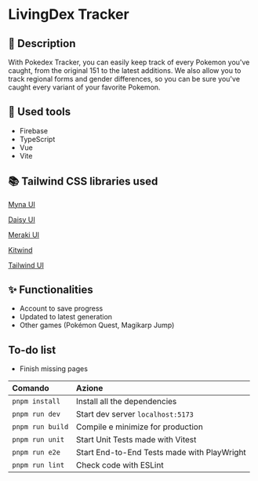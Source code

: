 # LivingDex Tracker

## 📝 Description

With Pokedex Tracker, you can easily keep track of every Pokemon you've caught, from the original 151 to the latest additions. We also allow you to track regional forms and gender differences, so you can be sure you've caught every variant of your favorite Pokemon.

## 🚀 Used tools

- Firebase
- TypeScript
- Vue
- Vite

## 📚 Tailwind CSS libraries used

[Myna UI](https://mynaui.com)

[Daisy UI](https://daisyui.com/components)

[Meraki UI](https://merakiui.com/components)

[Kitwind](https://kitwind.io/products/kometa/components)

[Tailwind UI](https://tailwindui.com/components)

## ✨ Functionalities

- Account to save progress
- Updated to latest generation
- Other games (Pokémon Quest, Magikarp Jump)

## To-do list

- Finish missing pages

| Comando                | Azione                                             |
| :--------------------- | :------------------------------------------------- |
| `pnpm install`         | Install all the dependencies                       |
| `pnpm run dev`         | Start dev server `localhost:5173`                  |
| `pnpm run build`       | Compile e minimize for production                  |
| `pnpm run unit`        | Start Unit Tests made with Vitest                  |
| `pnpm run e2e`         | Start End-to-End Tests made with PlayWright        |
| `pnpm run lint`        | Check code with ESLint                             |
